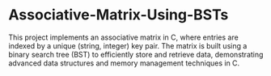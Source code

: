 # Associative-Matrix-Using-BSTs
This project implements an associative matrix in C, where entries are indexed by a unique (string, integer) key pair. The matrix is built using a binary search tree (BST) to efficiently store and retrieve data, demonstrating advanced data structures and memory management techniques in C.
